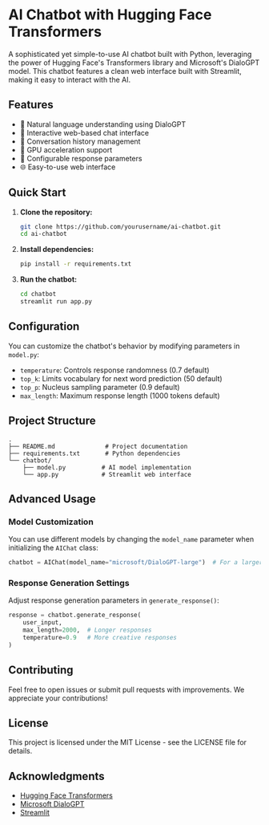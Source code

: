# AI Chatbot with Hugging Face Transformers

A sophisticated yet simple-to-use AI chatbot built with Python, leveraging the power of Hugging Face's Transformers library and Microsoft's DialoGPT model. This chatbot features a clean web interface built with Streamlit, making it easy to interact with the AI.

## Features

- 🤖 Natural language understanding using DialoGPT
- 💬 Interactive web-based chat interface
- 🔄 Conversation history management
- 🚀 GPU acceleration support
- 🎯 Configurable response parameters
- 🌐 Easy-to-use web interface

## Quick Start

1. **Clone the repository:**
   ```bash
   git clone https://github.com/yourusername/ai-chatbot.git
   cd ai-chatbot
   ```

2. **Install dependencies:**
   ```bash
   pip install -r requirements.txt
   ```

3. **Run the chatbot:**
   ```bash
   cd chatbot
   streamlit run app.py
   ```

## Configuration

You can customize the chatbot's behavior by modifying parameters in `model.py`:

- `temperature`: Controls response randomness (0.7 default)
- `top_k`: Limits vocabulary for next word prediction (50 default)
- `top_p`: Nucleus sampling parameter (0.9 default)
- `max_length`: Maximum response length (1000 tokens default)

## Project Structure

```
.
├── README.md              # Project documentation
├── requirements.txt       # Python dependencies
└── chatbot/
    ├── model.py          # AI model implementation
    └── app.py            # Streamlit web interface
```

## Advanced Usage

### Model Customization

You can use different models by changing the `model_name` parameter when initializing the `AIChat` class:

```python
chatbot = AIChat(model_name="microsoft/DialoGPT-large")  # For a larger model
```

### Response Generation Settings

Adjust response generation parameters in `generate_response()`:

```python
response = chatbot.generate_response(
    user_input,
    max_length=2000,  # Longer responses
    temperature=0.9   # More creative responses
)
```

## Contributing

Feel free to open issues or submit pull requests with improvements. We appreciate your contributions!

## License

This project is licensed under the MIT License - see the LICENSE file for details.

## Acknowledgments

- [Hugging Face Transformers](https://huggingface.co/transformers/)
- [Microsoft DialoGPT](https://huggingface.co/microsoft/DialoGPT-medium)
- [Streamlit](https://streamlit.io/)